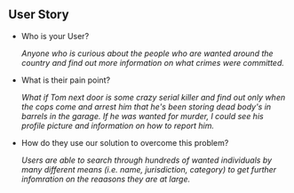 ## User Story

- Who is your User?

  *Anyone who is curious about the people who are wanted around the country and find out more information on what crimes were committed.*
  
- What is their pain point?
  
  *What if Tom next door is some crazy serial killer and find out only when the cops come and arrest him that he's been storing dead body's in barrels in the garage.  If he was wanted for murder, I could see his profile picture and information on how to report him.*

- How do they use our solution to overcome this problem?

  *Users are able to search through hundreds of wanted individuals by many different means (i.e. name, jurisdiction, category) to get further infomration on the reaasons they are at large.*



